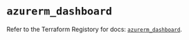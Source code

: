 # `azurerm_dashboard`

Refer to the Terraform Registory for docs: [`azurerm_dashboard`](https://registry.terraform.io/providers/hashicorp/azurerm/3.54.0/docs/resources/dashboard).
